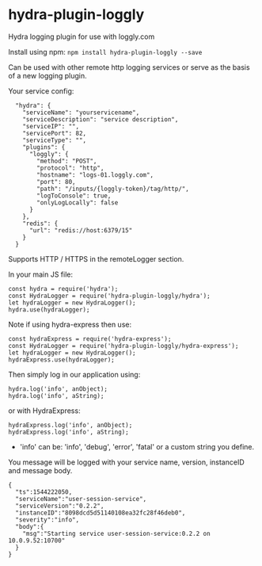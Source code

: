 # hydra-plugin-loggly
Hydra logging plugin for use with loggly.com

Install using npm:  `npm install hydra-plugin-loggly --save`

Can be used with other remote http logging services or serve as the basis of a new logging plugin.

Your service config:

```
  "hydra": {
    "serviceName": "yourservicename",
    "serviceDescription": "service description",
    "serviceIP": "",
    "servicePort": 82,
    "serviceType": "",
    "plugins": {
      "loggly": {
        "method": "POST",
        "protocol": "http",
        "hostname": "logs-01.loggly.com",
        "port": 80,
        "path": "/inputs/{loggly-token}/tag/http/",
        "logToConsole": true,
        "onlyLogLocally": false
      }
    },
    "redis": {
      "url": "redis://host:6379/15"
    }
  }
```

Supports HTTP / HTTPS in the remoteLogger section.

In your main JS file:

```
const hydra = require('hydra');
const HydraLogger = require('hydra-plugin-loggly/hydra');
let hydraLogger = new HydraLogger();
hydra.use(hydraLogger);
```

Note if using hydra-express then use:

```
const hydraExpress = require('hydra-express');
const HydraLogger = require('hydra-plugin-loggly/hydra-express');
let hydraLogger = new HydraLogger();
hydraExpress.use(hydraLogger);
```

Then simply log in our application using:

```
hydra.log('info', anObject);
hydra.log('info', aString);
```

or with HydraExpress:

```
hydraExpress.log('info', anObject);
hydraExpress.log('info', aString);
```

* 'info' can be: 'info', 'debug', 'error', 'fatal' or a custom string you define.

You message will be logged with your service name, version, instanceID and message body.

```
{
  "ts":1544222050,
  "serviceName":"user-session-service",
  "serviceVersion":"0.2.2",
  "instanceID":"8098dcd5d51140108ea32fc28f46deb0",
  "severity":"info",
  "body":{
    "msg":"Starting service user-session-service:0.2.2 on 10.0.9.52:10700"
  }
}
```
